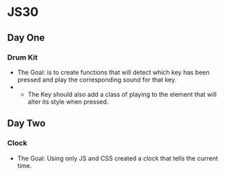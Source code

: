 # JS30


## Day One
### Drum Kit
* The Goal: is to create functions that will detect which key has been pressed and play the corresponding sound for that key. 
* * The Key should also add a class of playing to the element that will alter its style when pressed.

## Day Two
### Clock
 * The Goal: Using only JS and CSS created a clock that tells the current time.
